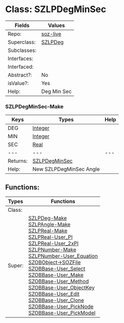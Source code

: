 
# Class:	SZLPDegMinSec

| Fields | Values |
| --------- | --------- |
| Repo: | [soz-live](/repos/soz-live.html) |
| Superclass: | [SZLPDeg](SZLPDeg.html) |
| Subclasses: |  |
| Interfaces: |  |
| Interfaced: |  |
| Abstract?: | No |
| isValue?: | Yes |
| Help: | Deg Min Sec |

### SZLPDegMinSec-Make

| Keys | Types | Help |
| --------- | --------- | --------- |
| DEG | [Integer](Integer.html) |  |
| MIN | [Integer](Integer.html) |  |
| SEC | [Real](Real.html) |  |
| --- | --- | --- |
| Returns: | [SZLPDegMinSec](SZLPDegMinSec.html) |
| Help: | New SZLPDegMinSec Angle |


## Functions:

| Types | Functions |
| --------- | --------- |
| Class: |  |
| Super: | [SZLPDeg-Make](SZLPDeg.html) <br> [SZLPAngle-Make](SZLPAngle.html) <br> [SZLPReal-Make](SZLPReal.html) <br> [SZLPReal-User_PI](SZLPReal.html) <br> [SZLPReal-User_2xPI](SZLPReal.html) <br> [SZLPNumber-Make](SZLPNumber.html) <br> [SZLPNumber-User_Equation](SZLPNumber.html) <br> [SZOBObject->SOZFile](SZOBObject.html) <br> [SZOBBase-User_Select](SZOBBase.html) <br> [SZOBBase-User_Make](SZOBBase.html) <br> [SZOBBase-User_Method](SZOBBase.html) <br> [SZOBBase-User_ObjectKey](SZOBBase.html) <br> [SZOBBase-User_Edit](SZOBBase.html) <br> [SZOBBase-User_Clone](SZOBBase.html) <br> [SZOBBase-User_PickNode](SZOBBase.html) <br> [SZOBBase-User_PickModel](SZOBBase.html) |


